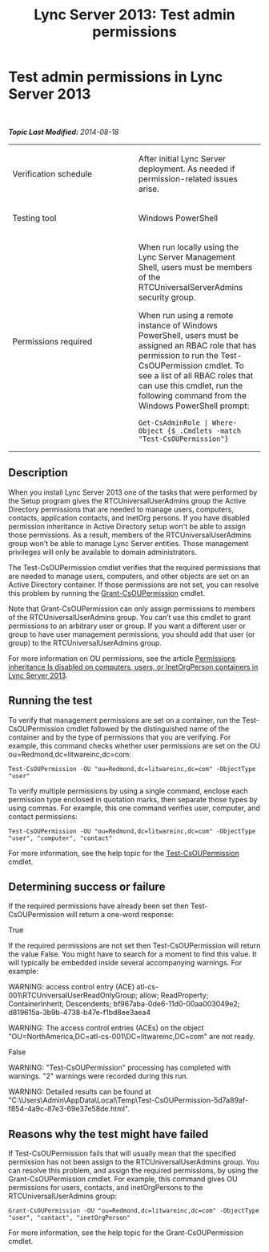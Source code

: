 ﻿---
title: 'Lync Server 2013: Test admin permissions'
TOCTitle: Test admin permissions
ms:assetid: 5dda3efd-0f84-4848-819e-87b1551066b1
ms:mtpsurl: https://technet.microsoft.com/en-us/library/Dn767945(v=OCS.15)
ms:contentKeyID: 63969607
ms.date: 01/27/2015
mtps_version: v=OCS.15
---

<div data-xmlns="http://www.w3.org/1999/xhtml">

<div class="topic" data-xmlns="http://www.w3.org/1999/xhtml" data-msxsl="urn:schemas-microsoft-com:xslt" data-cs="http://msdn.microsoft.com/en-us/">

<div data-asp="http://msdn2.microsoft.com/asp">

# Test admin permissions in Lync Server 2013

</div>

<div id="mainSection">

<div id="mainBody">

<span> </span>

_**Topic Last Modified:** 2014-08-18_


<table>
<colgroup>
<col style="width: 50%" />
<col style="width: 50%" />
</colgroup>
<tbody>
<tr class="odd">
<td><p>Verification schedule</p></td>
<td><p>After initial Lync Server deployment. As needed if permission-related issues arise.</p></td>
</tr>
<tr class="even">
<td><p>Testing tool</p></td>
<td><p>Windows PowerShell</p></td>
</tr>
<tr class="odd">
<td><p>Permissions required</p></td>
<td><p>When run locally using the Lync Server Management Shell, users must be members of the RTCUniversalServerAdmins security group.</p>
<p>When run using a remote instance of Windows PowerShell, users must be assigned an RBAC role that has permission to run the Test-CsOUPermission cmdlet. To see a list of all RBAC roles that can use this cmdlet, run the following command from the Windows PowerShell prompt:</p>
<pre><code>Get-CsAdminRole | Where-Object {$_.Cmdlets -match &quot;Test-CsOUPermission&quot;}</code></pre></td>
</tr>
</tbody>
</table>


<div>

## Description

When you install Lync Server 2013 one of the tasks that were performed by the Setup program gives the RTCUniversalUserAdmins group the Active Directory permissions that are needed to manage users, computers, contacts, application contacts, and InetOrg persons. If you have disabled permission inheritance in Active Directory setup won't be able to assign those permissions. As a result, members of the RTCUniversalUserAdmins group won't be able to manage Lync Server entities. Those management privileges will only be available to domain administrators.

The Test-CsOUPermission cmdlet verifies that the required permissions that are needed to manage users, computers, and other objects are set on an Active Directory container. If those permissions are not set, you can resolve this problem by running the [Grant-CsOUPermission](https://docs.microsoft.com/en-us/powershell/module/skype/Grant-CsOUPermission) cmdlet.

Note that Grant-CsOUPermission can only assign permissions to members of the RTCUniversalUserAdmins group. You can’t use this cmdlet to grant permissions to an arbitrary user or group. If you want a different user or group to have user management permissions, you should add that user (or group) to the RTCUniversalUserAdmins group.

For more information on OU permissions, see the article [Permissions inheritance Is disabled on computers, users, or InetOrgPerson containers in Lync Server 2013](lync-server-2013-permissions-inheritance-is-disabled-on-computers-users-or-inetorgperson-containers.md).

</div>

<div>

## Running the test

To verify that management permissions are set on a container, run the Test-CsOUPermission cmdlet followed by the distinguished name of the container and by the type of permissions that you are verifying. For example, this command checks whether user permissions are set on the OU ou=Redmond,dc=litwareinc,dc=com:

    Test-CsOUPermission -OU "ou=Redmond,dc=litwareinc,dc=com" -ObjectType "user"

To verify multiple permissions by using a single command, enclose each permission type enclosed in quotation marks, then separate those types by using commas. For example, this one command verifies user, computer, and contact permissions:

    Test-CsOUPermission -OU "ou=Redmond,dc=litwareinc,dc=com" -ObjectType "user", "computer", "contact"

For more information, see the help topic for the [Test-CsOUPermission](https://docs.microsoft.com/en-us/powershell/module/skype/Test-CsOUPermission) cmdlet.

</div>

<div>

## Determining success or failure

If the required permissions have already been set then Test-CsOUPermission will return a one-word response:

True

If the required permissions are not set then Test-CsOUPermission will return the value False. You might have to search for a moment to find this value. It will typically be embedded inside several accompanying warnings. For example:

WARNING: access control entry (ACE) atl-cs-001\\RTCUniversalUserReadOnlyGroup; allow; ReadProperty; ContainerInherit; Descendents; bf967aba-0de6-11d0-00aa003049e2; d819615a-3b9b-4738-b47e-f1bd8ee3aea4

WARNING: The access control entries (ACEs) on the object "OU=NorthAmerica,DC=atl-cs-001\\DC=litwareinc,DC=com" are not ready.

False

WARNING: "Test-CsOUPermission" processing has completed with warnings. "2" warnings were recorded during this run.

WARNING: Detailed results can be found at "C:\\Users\\Admin\\AppData\\Local\\Temp\\Test-CsOUPermission-5d7a89af-f854-4a9c-87e3-69e37e58de.html".

</div>

<div>

## Reasons why the test might have failed

If Test-CsOUPermission fails that will usually mean that the specified permission has not been assign to the RTCUniversalUserAdmins group. You can resolve this problem, and assign the required permissions, by using the Grant-CsOUPermission cmdlet. For example, this command gives OU permissions for users, contacts, and inetOrgPersons to the RTCUniversalUserAdmins group:

    Grant-CsOUPermission -OU "ou=Redmond,dc=litwareinc,dc=com" -ObjectType "user", "contact", "inetOrgPerson"

For more information, see the help topic for the Grant-CsOUPermission cmdlet.

</div>

</div>

<span> </span>

</div>

</div>

</div>

